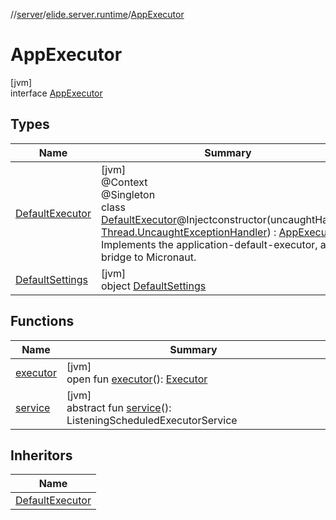 //[server](../../../index.md)/[elide.server.runtime](../index.md)/[AppExecutor](index.md)

# AppExecutor

[jvm]\
interface [AppExecutor](index.md)

## Types

| Name | Summary |
|---|---|
| [DefaultExecutor](-default-executor/index.md) | [jvm]<br>@Context<br>@Singleton<br>class [DefaultExecutor](-default-executor/index.md)@Injectconstructor(uncaughtHandler: [Thread.UncaughtExceptionHandler](https://docs.oracle.com/javase/8/docs/api/java/lang/Thread.UncaughtExceptionHandler.html)) : [AppExecutor](index.md)<br>Implements the application-default-executor, as a bridge to Micronaut. |
| [DefaultSettings](-default-settings/index.md) | [jvm]<br>object [DefaultSettings](-default-settings/index.md) |

## Functions

| Name | Summary |
|---|---|
| [executor](executor.md) | [jvm]<br>open fun [executor](executor.md)(): [Executor](https://docs.oracle.com/javase/8/docs/api/java/util/concurrent/Executor.html) |
| [service](service.md) | [jvm]<br>abstract fun [service](service.md)(): ListeningScheduledExecutorService |

## Inheritors

| Name |
|---|
| [DefaultExecutor](-default-executor/index.md) |
